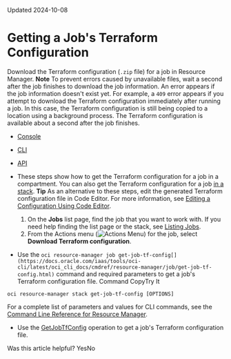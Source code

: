Updated 2024-10-08
# Getting a Job's Terraform Configuration
Download the Terraform configuration (`.zip` file) for a job in Resource Manager.
**Note** To prevent errors caused by unavailable files, wait a second after the job finishes to download the job information. An error appears if the job information doesn't exist yet. For example, a `409` error appears if you attempt to download the Terraform configuration immediately after running a job. In this case, the Terraform configuration is still being copied to a location using a background process. The Terraform configuration is available about a second after the job finishes.
  * [Console](https://docs.oracle.com/en-us/iaas/Content/ResourceManager/Tasks/get-job-tf-config.htm)
  * [CLI](https://docs.oracle.com/en-us/iaas/Content/ResourceManager/Tasks/get-job-tf-config.htm)
  * [API](https://docs.oracle.com/en-us/iaas/Content/ResourceManager/Tasks/get-job-tf-config.htm)


  * These steps show how to get the Terraform configuration for a job in a compartment. You can also get the Terraform configuration for a job [in a stack](https://docs.oracle.com/en-us/iaas/Content/ResourceManager/Tasks/get-stack.htm#top "Get the details of a stack in Resource Manager.").
**Tip** As an alternative to these steps, edit the generated Terraform configuration file in Code Editor. For more information, see [Editing a Configuration Using Code Editor](https://docs.oracle.com/en-us/iaas/Content/ResourceManager/Tasks/code-editor.htm#top "Use Code Editor to edit the Terraform configuration associated with a stack in Resource Manager.").
    1. On the **Jobs** list page, find the job that you want to work with. If you need help finding the list page or the stack, see [Listing Jobs](https://docs.oracle.com/en-us/iaas/Content/ResourceManager/Tasks/list-jobs.htm#top "List jobs in Resource Manager.").
    2. From the Actions menu (![Actions Menu](https://docs.oracle.com/en-us/iaas/Content/libraries/global-images/actions-menu.png)) for the job, select **Download Terraform configuration**.
  * Use the `oci resource-manager job get-job-tf-config[](https://docs.oracle.com/iaas/tools/oci-cli/latest/oci_cli_docs/cmdref/resource-manager/job/get-job-tf-config.html)` command and required parameters to get a job's Terraform configuration file.
Command
CopyTry It
```
oci resource-manager stack get-job-tf-config [OPTIONS]
```

For a complete list of parameters and values for CLI commands, see the [Command Line Reference for Resource Manager](https://docs.oracle.com/iaas/tools/oci-cli/latest/oci_cli_docs/cmdref/resource-manager.html).
  * Use the [GetJobTfConfig](https://docs.oracle.com/iaas/api/#/en/resourcemanager/latest/Job/GetJobTfConfig) operation to get a job's Terraform configuration file.


Was this article helpful?
YesNo

